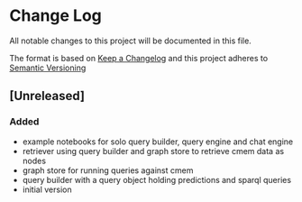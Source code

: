 # Change Log

All notable changes to this project will be documented in this file.

The format is based on [Keep a Changelog](http://keepachangelog.com/) and this project adheres to [Semantic Versioning](https://semver.org/)

## [Unreleased]

### Added

- example notebooks for solo query builder, query engine and chat engine
- retriever using query builder and graph store to retrieve cmem data as nodes
- graph store for running queries against cmem
- query builder with a query object holding predictions and sparql queries
- initial version
